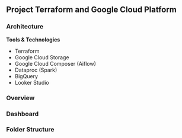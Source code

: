 ## Project Terraform and Google Cloud Platform


### Architecture


**Tools & Technologies**

- Terraform
- Google Cloud Storage
- Google Cloud Composer (Aiflow)
- Dataproc (Spark)
- BigQuery
- Looker Studio

### Overview


### Dashboard


### Folder Structure